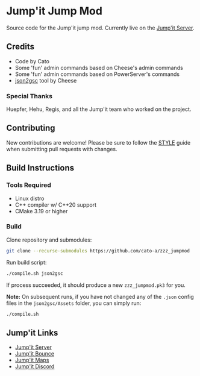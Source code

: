 # Jump'it Jump Mod

Source code for the Jump'it jump mod. Currently live on the [Jump'it Server](https://cod.pm/server/78.46.106.94/28961).

## Credits

- Code by Cato
- Some 'fun' admin commands based on Cheese's admin commands
- Some 'fun' admin commands based on PowerServer's commands
- [json2gsc](https://github.com/thecheeseman/json2gsc/) tool by Cheese

### Special Thanks

Huepfer, Hehu, Regis, and all the Jump'it team who worked on the project.

## Contributing

New contributions are welcome! Please be sure to follow the [STYLE](STYLE.md) guide when submitting pull requests with changes.

## Build Instructions

### Tools Required

- Linux distro
- C++ compiler w/ C++20 support
- CMake 3.19 or higher

### Build

Clone repository and submodules:
```bash
git clone --recurse-submodules https://github.com/cato-a/zzz_jumpmod
```

Run build script:
```bash
./compile.sh json2gsc
```

If process succeeded, it should produce a new `zzz_jumpmod.pk3` for you.

**Note:** On subsequent runs, if you have not changed any of the `.json` config files in the `json2gsc/Assets` folder, you can simply run:
```bash
./compile.sh
```

## Jump'it Links

- [Jump'it Server](https://cod.pm/server/78.46.106.94/28961)
- [Jump'it Bounce](https://cod.pm/server/78.46.106.94/28963)
- [Jump'it Maps](https://cod.pm/jumpit)
- [Jump'it Discord](https://discord.gg/4FbaBhB)